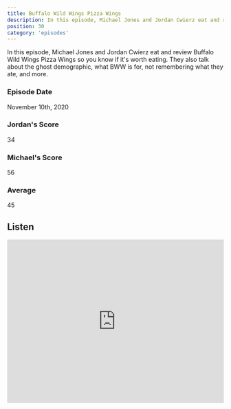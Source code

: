 ```yaml
---
title: Buffalo Wild Wings Pizza Wings
description: In this episode, Michael Jones and Jordan Cwierz eat and review Buffalo Wild Wings Pizza Wings so you know if it's worth eating
position: 30
category: 'episodes'
---
```


In this episode, Michael Jones and Jordan Cwierz eat and review Buffalo Wild Wings Pizza Wings so you know if it's worth eating. They also talk about the ghost demographic, what BWW is for, not remembering what they ate, and more.

### Episode Date

November 10th, 2020

### Jordan's Score

34

### Michael's Score

56

### Average

45

## Listen

<iframe src="https://open.spotify.com/embed-podcast/episode/5Gzaah6J5rYm3Gh6KDxqRE" loading="lazy" style="border: 0; width: 100%; height: 380px;" allow="encrypted-media"></iframe>
